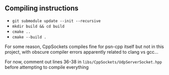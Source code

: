 ## Compiling instructions


- `git submodule update --init --recursive`
- `mkdir build && cd build`
- `cmake ..`
- `cmake --build .`

For some reason, CppSockets compiles fine for psn-cpp itself but not in this project, with obscure compiler errors apparently related to clang vs gcc...

For now, comment out lines 36-38 in `libs/CppSockets/UdpServerSocket.hpp` before attempting to compile everything
